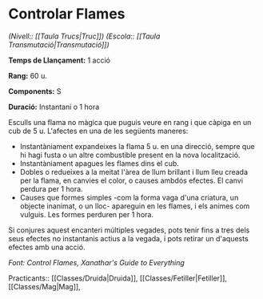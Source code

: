 # Controlar Flames

*(Nivell:: [[Taula Trucs|Truc]]) (Escola:: [[Taula Transmutació|Transmutació]])*

**Temps de Llançament:** 1 acció

**Rang:** 60 u.

**Components:** S

**Duració:** Instantani o 1 hora

Esculls una flama no màgica que puguis veure en rang i que càpiga en un cub de 5 u. L'afectes en una de les següents maneres:

- Instantàniament expandeixes la flama 5 u. en una direcció, sempre que hi hagi fusta o un altre combustible present en la nova localització.
- Instantàniament apagues les flames dins el cub.
- Dobles o redueixes a la meitat l'àrea de llum brillant i llum lleu creada per la flama, en canvies el color, o causes ambdós efectes. El canvi perdura per 1 hora.
- Causes que formes simples -com la forma vaga d'una criatura, un objecte inanimat, o un lloc- apareguin en les flames, i els animes com vulguis. Les formes perduren per 1 hora.

Si conjures aquest encanteri múltiples vegades, pots tenir fins a tres dels seus efectes no instantanis actius a la vegada, i pots retirar un d'aquests efectes amb una acció.


*Font: Control Flames, Xanathar's Guide to Everything*

Practicants:: [[Classes/Druida|Druida]], [[Classes/Fetiller|Fetiller]],[[Classes/Mag|Mag]],